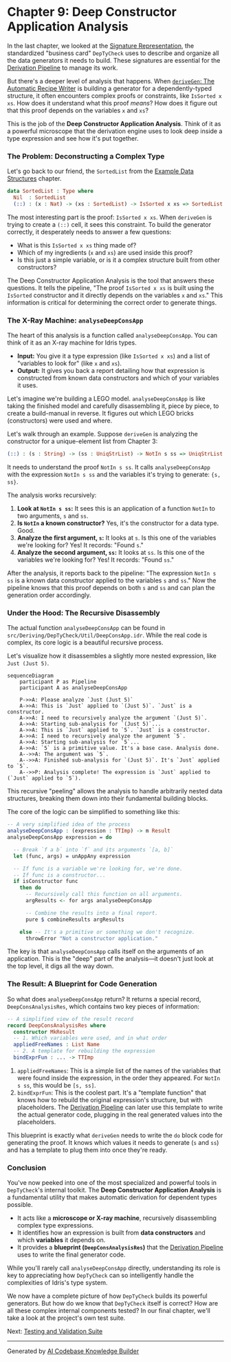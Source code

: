 # Chapter 9: Deep Constructor Application Analysis

In the last chapter, we looked at the [Signature Representation](08_signature_representation_.md), the standardized "business card" `DepTyCheck` uses to describe and organize all the data generators it needs to build. These signatures are essential for the [Derivation Pipeline](04_derivation_pipeline_.md) to manage its work.

But there's a deeper level of analysis that happens. When [`deriveGen`: The Automatic Recipe Writer](02__derivegen___the_automatic_recipe_writer_.md) is building a generator for a dependently-typed structure, it often encounters complex proofs or constraints, like `IsSorted x xs`. How does it understand what this proof *means*? How does it figure out that this proof depends on the variables `x` and `xs`?

This is the job of the **Deep Constructor Application Analysis**. Think of it as a powerful microscope that the derivation engine uses to look deep inside a type expression and see how it's put together.

### The Problem: Deconstructing a Complex Type

Let's go back to our friend, the `SortedList` from the [Example Data Structures](03_example_data_structures_.md) chapter.

```idris
data SortedList : Type where
  Nil  : SortedList
  (::) : (x : Nat) -> (xs : SortedList) -> IsSorted x xs => SortedList
```

The most interesting part is the proof: `IsSorted x xs`. When `deriveGen` is trying to create a `(::)` cell, it sees this constraint. To build the generator correctly, it desperately needs to answer a few questions:
- What is this `IsSorted x xs` thing made of?
- Which of my ingredients (`x` and `xs`) are used inside this proof?
- Is this just a simple variable, or is it a complex structure built from other constructors?

The Deep Constructor Application Analysis is the tool that answers these questions. It tells the pipeline, "The proof `IsSorted x xs` is built using the `IsSorted` constructor and it directly depends on the variables `x` and `xs`." This information is critical for determining the correct order to generate things.

### The X-Ray Machine: `analyseDeepConsApp`

The heart of this analysis is a function called `analyseDeepConsApp`. You can think of it as an X-ray machine for Idris types.

- **Input:** You give it a type expression (like `IsSorted x xs`) and a list of "variables to look for" (like `x` and `xs`).
- **Output:** It gives you back a report detailing how that expression is constructed from known data constructors and which of your variables it uses.

Let's imagine we're building a LEGO model. `analyseDeepConsApp` is like taking the finished model and carefully disassembling it, piece by piece, to create a build-manual in reverse. It figures out which LEGO bricks (constructors) were used and where.

Let's walk through an example. Suppose `deriveGen` is analyzing the constructor for a unique-element list from Chapter 3:

```idris
(::) : (s : String) -> (ss : UniqStrList) -> NotIn s ss => UniqStrList
```
It needs to understand the proof `NotIn s ss`. It calls `analyseDeepConsApp` with the expression `NotIn s ss` and the variables it's trying to generate: `{s, ss}`.

The analysis works recursively:
1.  **Look at `NotIn s ss`:** It sees this is an application of a function `NotIn` to two arguments, `s` and `ss`.
2.  **Is `NotIn` a known constructor?** Yes, it's the constructor for a data type. Good.
3.  **Analyze the first argument, `s`:** It looks at `s`. Is this one of the variables we're looking for? Yes! It records: "Found `s`."
4.  **Analyze the second argument, `ss`:** It looks at `ss`. Is this one of the variables we're looking for? Yes! It records: "Found `ss`."

After the analysis, it reports back to the pipeline: "The expression `NotIn s ss` is a known data constructor applied to the variables `s` and `ss`." Now the pipeline knows that this proof depends on both `s` and `ss` and can plan the generation order accordingly.

### Under the Hood: The Recursive Disassembly

The actual function `analyseDeepConsApp` can be found in `src/Deriving/DepTyCheck/Util/DeepConsApp.idr`. While the real code is complex, its core logic is a beautiful recursive process.

Let's visualize how it disassembles a slightly more nested expression, like `Just (Just 5)`.

```mermaid
sequenceDiagram
    participant P as Pipeline
    participant A as analyseDeepConsApp

    P->>A: Please analyze `Just (Just 5)`
    A->>A: This is `Just` applied to `(Just 5)`. `Just` is a constructor.
    A->>A: I need to recursively analyze the argument `(Just 5)`.
    A->>A: Starting sub-analysis for `(Just 5)`...
    A->>A: This is `Just` applied to `5`. `Just` is a constructor.
    A->>A: I need to recursively analyze the argument `5`.
    A->>A: Starting sub-analysis for `5`...
    A->>A: `5` is a primitive value. It's a base case. Analysis done.
    A-->>A: The argument was `5`.
    A-->>A: Finished sub-analysis for `(Just 5)`. It's `Just` applied to `5`.
    A-->>P: Analysis complete! The expression is `Just` applied to (`Just` applied to `5`).
```

This recursive "peeling" allows the analysis to handle arbitrarily nested data structures, breaking them down into their fundamental building blocks.

The core of the logic can be simplified to something like this:

```idris
-- A very simplified idea of the process
analyseDeepConsApp : (expression : TTImp) -> m Result
analyseDeepConsApp expression = do

  -- Break `f a b` into `f` and its arguments `[a, b]`
  let (func, args) = unAppAny expression

  -- If func is a variable we're looking for, we're done.
  -- If func is a constructor...
  if isConstructor func
    then do
      -- Recursively call this function on all arguments.
      argResults <- for args analyseDeepConsApp

      -- Combine the results into a final report.
      pure $ combineResults argResults

    else -- It's a primitive or something we don't recognize.
      throwError "Not a constructor application."
```
The key is that `analyseDeepConsApp` calls itself on the arguments of an application. This is the "deep" part of the analysis—it doesn't just look at the top level, it digs all the way down.

### The Result: A Blueprint for Code Generation

So what does `analyseDeepConsApp` return? It returns a special record, `DeepConsAnalysisRes`, which contains two key pieces of information:

```idris
-- A simplified view of the result record
record DeepConsAnalysisRes where
  constructor MkResult
  -- 1. Which variables were used, and in what order
  appliedFreeNames : List Name
  -- 2. A template for rebuilding the expression
  bindExprFun : ... -> TTImp
```

1.  `appliedFreeNames`: This is a simple list of the names of the variables that were found inside the expression, in the order they appeared. For `NotIn s ss`, this would be `[s, ss]`.
2.  `bindExprFun`: This is the coolest part. It's a "template function" that knows how to rebuild the original expression's structure, but with placeholders. The [Derivation Pipeline](04_derivation_pipeline_.md) can later use this template to write the actual generator code, plugging in the real generated values into the placeholders.

This blueprint is exactly what `deriveGen` needs to write the `do` block code for generating the proof. It knows which values it needs to generate (`s` and `ss`) and has a template to plug them into once they're ready.

### Conclusion

You've now peeked into one of the most specialized and powerful tools in `DepTyCheck`'s internal toolkit. The **Deep Constructor Application Analysis** is a fundamental utility that makes automatic derivation for dependent types possible.

-   It acts like a **microscope or X-ray machine**, recursively disassembling complex type expressions.
-   It identifies how an expression is built from **data constructors** and which **variables** it depends on.
-   It provides a **blueprint (`DeepConsAnalysisRes`)** that the [Derivation Pipeline](04_derivation_pipeline_.md) uses to write the final generator code.

While you'll rarely call `analyseDeepConsApp` directly, understanding its role is key to appreciating how `DepTyCheck` can so intelligently handle the complexities of Idris's type system.

We now have a complete picture of how `DepTyCheck` builds its powerful generators. But how do we know that `DepTyCheck` itself is correct? How are all these complex internal components tested? In our final chapter, we'll take a look at the project's own test suite.

Next: [Testing and Validation Suite](10_testing_and_validation_suite_.md)

---

Generated by [AI Codebase Knowledge Builder](https://github.com/The-Pocket/Tutorial-Codebase-Knowledge)